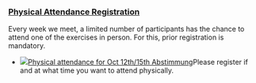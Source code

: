 ### [Physical Attendance Registration](https://moodle.jku.at/jku/course/view.php?id=11569#section-2)

Every week we meet, a limited number of participants has the chance to attend one of the exercises in person. For this, prior registration is mandatory.  



* [![](https://moodle.jku.at/jku/theme/image.php/classic/choice/1600773234/icon)Physical attendance for Oct 12th/15th Abstimmung](https://moodle.jku.at/jku/mod/choice/view.php?id=4410435)Please register if and at what time you want to attend physically.  




